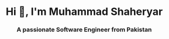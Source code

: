 <h1 align="center">Hi 👋, I'm Muhammad Shaheryar</h1>
<h3 align="center">A passionate Software Engineer from Pakistan</h3>

<p align="left">
</p>

